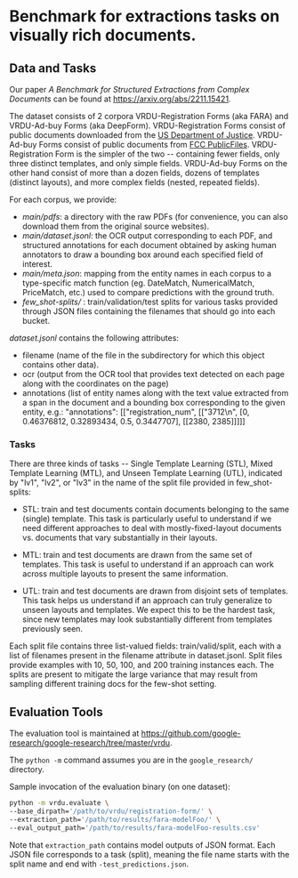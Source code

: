 # Benchmark for extractions tasks on visually rich documents.

## Data and Tasks
Our paper *A Benchmark for Structured Extractions from Complex Documents* can be
found at https://arxiv.org/abs/2211.15421.

The dataset consists of 2 corpora VRDU-Registration Forms (aka FARA) and 
VRDU-Ad-buy Forms (aka DeepForm).
VRDU-Registration Forms consist of public documents downloaded from the
[US Department of Justice](https://www.justice.gov/nsd-fara). VRDU-Ad-buy Forms
consist of public documents from [FCC PublicFiles](https://publicfiles.fcc.gov/).
VRDU-Registration Form is the simpler of the two -- containing fewer fields,
only three distinct templates, and only simple fields. VRDU-Ad-buy Forms on the
other hand consist of more than a dozen fields, dozens of templates (distinct
layouts), and more complex fields (nested, repeated fields).

For each corpus, we provide:

*   *main/pdfs*: a directory with the raw PDFs (for convenience, you can also
    download them from the original source websites).
*   *main/dataset.jsonl*: the OCR output corresponding to each PDF, and
    structured annotations for each document obtained by asking human annotators
    to draw a bounding box around each specified field of interest.
*   *main/meta.json*: mapping from the entity names in each corpus to a
    type-specific match function (eg. DateMatch, NumericalMatch, PriceMatch,
    etc.) used to compare predictions with the ground truth.
*   *few_shot-splits/* : train/validation/test splits for various tasks provided
    through JSON files containing the filenames that should go into each bucket.

*dataset.jsonl* contains the following attributes:
* filename (name of the file in the subdirectory for which this object contains
  other data).
* ocr (output from the OCR tool that provides text detected on each page along
  with the coordinates on the page)
* annotations (list of entity names along with the text value extracted from a
  span in the document and a bounding box corresponding to the given entity,
  e.g.: "annotations": [["registration_num", [["3712\n", [0, 0.46376812,
  0.32893434, 0.5, 0.3447707], [[2380, 2385]]]]]


### Tasks
There are three kinds of tasks -- Single Template Learning (STL), Mixed Template
Learning (MTL), and Unseen Template Learning (UTL), indicated by "lv1", "lv2",
or "lv3" in the name of the split file provided in few_shot-splits:

* STL: train and test documents contain documents belonging to the same (single)
template. This task is particularly useful to understand if we need different
approaches to deal with mostly-fixed-layout documents vs. documents that vary
substantially in their layouts.

* MTL: train and test documents are drawn from the same set of templates. This
task is useful to understand if an approach can work across multiple layouts
to present the same information.

* UTL: train and test documents are drawn from disjoint sets of templates. This
task helps us understand if an approach can truly generalize to unseen
layouts and  templates. We expect this to be the hardest task, since new
templates may look substantially different from templates previously seen.

Each split file contains three list-valued fields: train/valid/split, each with
a list of filenames present in the filename attribute in dataset.jsonl. Split
files provide examples with 10, 50, 100, and 200 training instances each.
The splits are present to mitigate the large variance that may result from
sampling different training docs for the few-shot setting.


## Evaluation Tools
The evaluation tool is maintained at 
https://github.com/google-research/google-research/tree/master/vrdu.

The ```python -m``` command assumes you are in the `google_research/` directory.

Sample invocation of the evaluation binary (on one dataset):

```bash
python -m vrdu.evaluate \
--base_dirpath='/path/to/vrdu/registration-form/' \
--extraction_path='/path/to/results/fara-modelFoo/' \
--eval_output_path='/path/to/results/fara-modelFoo-results.csv'
```

Note that `extraction_path` contains model outputs of JSON format. Each JSON
file corresponds to a task (split), meaning the file name starts with the split
name and end with `-test_predictions.json`.
